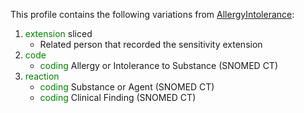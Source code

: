 This profile contains the following variations from [AllergyIntolerance](http://hl7.org/fhir/STU3/AllergyIntolerance):

1. <span style='color:green'> extension </span>  sliced
   * Related person that recorded the sensitivity extension
1. <span style='color:green'> code </span> 
   * <span style='color:green'> coding </span> Allergy or Intolerance to Substance (SNOMED CT)
1. <span style='color:green'> reaction </span> 
   * <span style='color:green'> coding </span> Substance or Agent (SNOMED CT)
   * <span style='color:green'> coding </span> Clinical Finding (SNOMED CT)